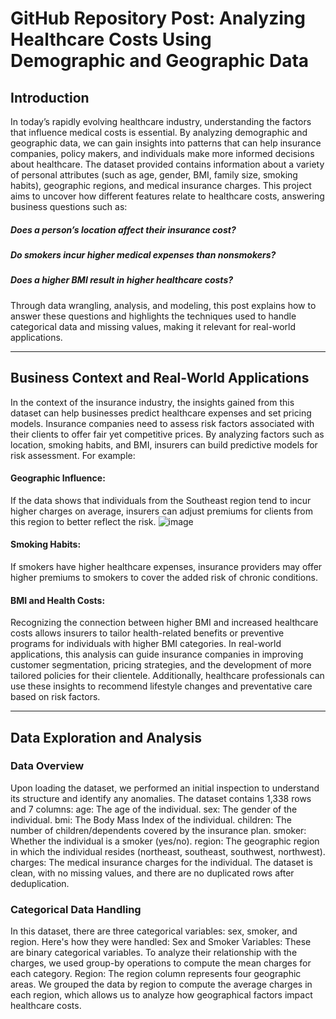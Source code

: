 # GitHub Repository Post: Analyzing Healthcare Costs Using Demographic and Geographic Data
## Introduction
In today’s rapidly evolving healthcare industry, understanding the factors that influence medical costs is essential. By analyzing demographic and geographic data, we can gain insights into patterns that can help insurance companies, policy makers, and individuals make more informed decisions about healthcare. The dataset provided contains information about a variety of personal attributes (such as age, gender, BMI, family size, smoking habits), geographic regions, and medical insurance charges. This project aims to uncover how different features relate to healthcare costs, answering business questions such as:

##### Does a person’s location affect their insurance cost?
##### Do smokers incur higher medical expenses than nonsmokers?
##### Does a higher BMI result in higher healthcare costs?

Through data wrangling, analysis, and modeling, this post explains how to answer these questions and highlights the techniques used to handle categorical data and missing values, making it relevant for real-world applications.
________________________________________
## Business Context and Real-World Applications
In the context of the insurance industry, the insights gained from this dataset can help businesses predict healthcare expenses and set pricing models. Insurance companies need to assess risk factors associated with their clients to offer fair yet competitive prices. By analyzing factors such as location, smoking habits, and BMI, insurers can build predictive models for risk assessment.
For example:

#### Geographic Influence: 
If the data shows that individuals from the Southeast region tend to incur higher charges on average, insurers can adjust premiums for clients from this region to better reflect the risk.
![image](https://github.com/user-attachments/assets/fdbffa0f-bc41-4980-94d1-d44c2841f8c7)

#### Smoking Habits: 
If smokers have higher healthcare expenses, insurance providers may offer higher premiums to smokers to cover the added risk of chronic conditions.
#### BMI and Health Costs: 
Recognizing the connection between higher BMI and increased healthcare costs allows insurers to tailor health-related benefits or preventive programs for individuals with higher BMI categories. In real-world applications, this analysis can guide insurance companies in improving customer segmentation, pricing strategies, and the development of more tailored policies for their clientele. Additionally, healthcare professionals can use these insights to recommend lifestyle changes and preventative care based on risk factors.
________________________________________
## Data Exploration and Analysis

### Data Overview
Upon loading the dataset, we performed an initial inspection to understand its structure and identify any anomalies. The dataset contains 1,338 rows and 7 columns:
age: The age of the individual.
sex: The gender of the individual.
bmi: The Body Mass Index of the individual.
children: The number of children/dependents covered by the insurance plan.
smoker: Whether the individual is a smoker (yes/no).
region: The geographic region in which the individual resides (northeast, southeast, southwest, northwest).
charges: The medical insurance charges for the individual.
The dataset is clean, with no missing values, and there are no duplicated rows after deduplication.

### Categorical Data Handling
In this dataset, there are three categorical variables: sex, smoker, and region. Here's how they were handled:
Sex and Smoker Variables: These are binary categorical variables. To analyze their relationship with the charges, we used group-by operations to compute the mean charges for each category.
Region: The region column represents four geographic areas. We grouped the data by region to compute the average charges in each region, which allows us to analyze how geographical factors impact healthcare costs.


